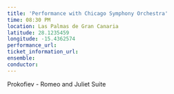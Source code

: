 ```yaml
---
title: 'Performance with Chicago Symphony Orchestra'
time: 08:30 PM
location: Las Palmas de Gran Canaria
latitude: 28.1235459
longitude: -15.4362574
performance_url: 
ticket_information_url: 
ensemble: 
conductor: 
---
```

Prokofiev - Romeo and Juliet Suite